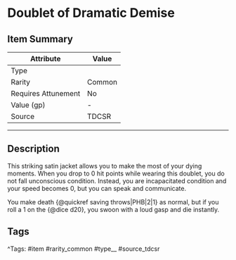 # Doublet of Dramatic Demise

## Item Summary

| Attribute            | Value                        |
|----------------------|------------------------------|
| Type                 |   |
| Rarity               | Common             |
| Requires Attunement  | No                |
| Value (gp)           | -    |
| Source               | TDCSR |

---

## Description

This striking satin jacket allows you to make the most of your dying moments. When you drop to 0 hit points while wearing this doublet, you do not fall unconscious condition. Instead, you are incapacitated condition and your speed becomes 0, but you can speak and communicate.

You make death {@quickref saving throws|PHB|2|1} as normal, but if you roll a 1 on the {@dice d20}, you swoon with a loud gasp and die instantly.

## Tags

^Tags: #item #rarity_common #type__ #source_tdcsr
